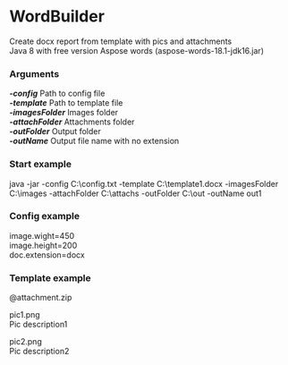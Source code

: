 # WordBuilder
Create docx report from template with pics and attachments  
Java 8 with free version Aspose words (aspose-words-18.1-jdk16.jar)  

### Arguments
***-config***		Path to config file  
***-template***		Path to template file  
***-imagesFolder***	Images folder  
***-attachFolder***	Attachments folder  
***-outFolder***	Output folder  
***-outName***		Output file name with no extension  

### Start example
java -jar -config C:\config.txt -template C:\template1.docx -imagesFolder C:\images -attachFolder C:\attachs -outFolder C:\out -outName out1

### Config example
image.wight=450  
image.height=200  
doc.extension=docx  

### Template example
@attachment.zip  

pic1.png  
Pic description1  

pic2.png  
Pic description2  

